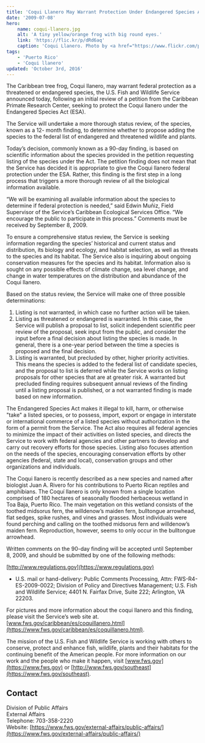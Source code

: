 ```yaml
---
title: 'Coqui Llanero May Warrant Protection Under Endangered Species Act'
date: '2009-07-08'
hero:
    name: coqui-llanero.jpg
    alt: 'A tiny yellow/orange frog with big round eyes.'
    link: 'https://flic.kr/p/dRd6aq'
    caption: 'Coqui Llanero. Photo by <a href="https://www.flickr.com/photos/ljvillanueva/">Luis J. Villanueva</a> <a href="https://creativecommons.org/licenses/by-nc-sa/2.0/#">CC BY-NC-SA 2.0.</a>'
tags:
    - 'Puerto Rico'
    - 'Coqui llanero'
updated: 'October 3rd, 2016'
---
```


The Caribbean tree frog, Coqui llanero, may warrant federal protection as a threatened or endangered species, the U.S. Fish and Wildlife Service announced today, following an initial review of a petition from the Caribbean Primate Research Center, seeking to protect the Coqui llanero under the Endangered Species Act (ESA).

The Service will undertake a more thorough status review, of the species, known as a 12- month finding, to determine whether to propose adding the species to the federal list of endangered and threatened wildlife and plants.

Today’s decision, commonly known as a 90-day finding, is based on scientific information about the species provided in the petition requesting listing of the species under the Act. The petition finding does not mean that the Service has decided it is appropriate to give the Coqui llanero federal protection under the ESA. Rather, this finding is the first step in a long process that triggers a more thorough review of all the biological information available.

“We will be examining all available information about the species to determine if federal protection is needed,” said Edwin Muñiz, Field Supervisor of the Service’s Caribbean Ecological Services Office. “We encourage the public to participate in this process.” Comments must be received by September 8, 2009.

To ensure a comprehensive status review, the Service is seeking information regarding the species’ historical and current status and distribution, its biology and ecology, and habitat selection, as well as threats to the species and its habitat. The Service also is inquiring about ongoing conservation measures for the species and its habitat. Information also is sought on any possible effects of climate change, sea level change, and change in water temperatures on the distribution and abundance of the Coqui llanero.

Based on the status review, the Service will make one of three possible determinations:

  1. Listing is not warranted, in which case no further action will be taken.
  2. Listing as threatened or endangered is warranted. In this case, the Service will publish a proposal to list, solicit independent scientific peer review of the proposal, seek input from the public, and consider the input before a final decision about listing the species is made. In general, there is a one-year period between the time a species is proposed and the final decision.
  3. Listing is warranted, but precluded by other, higher priority activities. This means the species is added to the federal list of candidate species, and the proposal to list is deferred while the Service works on listing proposals for other species that are at greater risk. A warranted but precluded finding requires subsequent annual reviews of the finding until a listing proposal is published, or a not warranted finding is made based on new information.

The Endangered Species Act makes it illegal to kill, harm, or otherwise "take" a listed species, or to possess, import, export or engage in interstate or international commerce of a listed species without authorization in the form of a permit from the Service. The Act also requires all federal agencies to minimize the impact of their activities on listed species, and directs the Service to work with federal agencies and other partners to develop and carry out recovery efforts for those species. Listing also focuses attention on the needs of the species, encouraging conservation efforts by other agencies (federal, state and local), conservation groups and other organizations and individuals.

The Coqui llanero is recently described as a new species and named after biologist Juan A. Rivero for his contributions to Puerto Rican reptiles and amphibians. The Coquí llanero is only known from a single location comprised of 180 hectares of seasonally flooded herbaceous wetland in Toa Baja, Puerto Rico. The main vegetation on this wetland consists of the toothed midsorus fern, the willdenow’s maiden fern, bulltongue arrowhead, flat sedges, spike rushes, and vines and grasses. Most individuals were found perching and calling on the toothed midsorus fern and willdenow’s maiden fern. Reproduction, however, seems to only occur in the bulltongue arrowhead.

Written comments on the 90-day finding will be accepted until September 8, 2009, and should be submitted by one of the following methods:

[http://www.regulations.gov](https://www.regulations.gov)

 - U.S. mail or hand-delivery: Public Comments Processing, Attn: FWS-R4-ES-2009-0022; Division of Policy and Directives Management; U.S. Fish and Wildlife Service; 4401 N. Fairfax Drive, Suite 222; Arlington, VA 22203.

For pictures and more information about the coqui llanero and this finding, please visit the Service’s web site at. [www.fws.gov/caribbean/es/coquillanero.html](https://www.fws.gov/caribbean/es/coquillanero.html).

The mission of the U.S. Fish and Wildlife Service is working with others to conserve, protect and enhance fish, wildlife, plants and their habitats for the continuing benefit of the American people. For more information on our work and the people who make it happen, visit [www.fws.gov](https://www.fws.gov) or [http://www.fws.gov/southeast](https://www.fws.gov/southeast).

## Contact

Division of Public Affairs  
External Affairs  
Telephone: 703-358-2220  
Website: [https://www.fws.gov/external-affairs/public-affairs/](https://www.fws.gov/external-affairs/public-affairs/)

